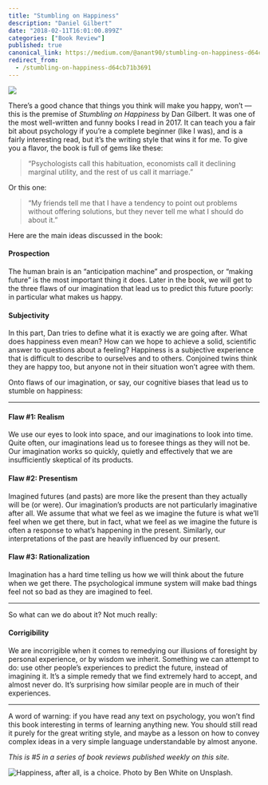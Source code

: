 ```yaml
---
title: "Stumbling on Happiness"
description: "Daniel Gilbert"
date: "2018-02-11T16:01:00.899Z"
categories: ["Book Review"]
published: true
canonical_link: https://medium.com/@anant90/stumbling-on-happiness-d64cb71b3691
redirect_from:
  - /stumbling-on-happiness-d64cb71b3691
---
```


![](/assets/blog/stumbling-on-happiness/asset-1.jpeg)

There’s a good chance that things you think will make you happy, won’t —this is the premise of _Stumbling on Happiness_ by Dan Gilbert. It was one of the most well-written and funny books I read in 2017. It can teach you a fair bit about psychology if you’re a complete beginner (like I was), and is a fairly interesting read, but it’s the writing style that wins it for me. To give you a flavor, the book is full of gems like these:

> “Psychologists call this habituation, economists call it declining marginal utility, and the rest of us call it marriage.”

Or this one:

> “My friends tell me that I have a tendency to point out problems without offering solutions, but they never tell me what I should do about it.”

Here are the main ideas discussed in the book:

#### Prospection

The human brain is an “anticipation machine” and prospection, or “making future” is the most important thing it does. Later in the book, we will get to the three flaws of our imagination that lead us to predict this future poorly: in particular what makes us happy.

#### Subjectivity

In this part, Dan tries to define what it is exactly we are going after. What does happiness even mean? How can we hope to achieve a solid, scientific answer to questions about a feeling? Happiness is a subjective experience that is difficult to describe to ourselves and to others. Conjoined twins think they are happy too, but anyone not in their situation won’t agree with them.

Onto flaws of our imagination, or say, our cognitive biases that lead us to stumble on happiness:

---

#### Flaw #1: Realism

We use our eyes to look into space, and our imaginations to look into time. Quite often, our imaginations lead us to foresee things as they will not be. Our imagination works so quickly, quietly and effectively that we are insufficiently skeptical of its products.

#### Flaw #2: Presentism

Imagined futures (and pasts) are more like the present than they actually will be (or were). Our imagination’s products are not particularly imaginative after all. We assume that what we feel as we imagine the future is what we’ll feel when we get there, but in fact, what we feel as we imagine the future is often a response to what’s happening in the present. Similarly, our interpretations of the past are heavily influenced by our present.

#### Flaw #3: Rationalization

Imagination has a hard time telling us how we will think about the future when we get there. The psychological immune system will make bad things feel not so bad as they are imagined to feel.

---

So what can we do about it? Not much really:

#### Corrigibility

We are incorrigible when it comes to remedying our illusions of foresight by personal experience, or by wisdom we inherit. Something we can attempt to do: use other people’s experiences to predict the future, instead of imagining it. It’s a simple remedy that we find extremely hard to accept, and almost never do. It’s surprising how similar people are in much of their experiences.

---

A word of warning: if you have read any text on psychology, you won’t find this book interesting in terms of learning anything new. You should still read it purely for the great writing style, and maybe as a lesson on how to convey complex ideas in a very simple language understandable by almost anyone.

_This is #5 in a series of book reviews published weekly on this site._

![Happiness, after all, is a choice. Photo by [Ben White](https://unsplash.com/photos/4K2lIP0zc_k) on [Unsplash](https://unsplash.com/search/photos/happiness).](/assets/blog/stumbling-on-happiness/asset-2.jpeg)
